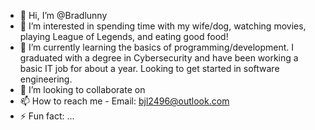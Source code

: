 - 👋 Hi, I’m @Bradlunny
- 👀 I’m interested in spending time with my wife/dog, watching movies, playing League of Legends, and eating good food!
- 🌱 I’m currently learning the basics of programming/development. I graduated with a degree in Cybersecurity and have been working a basic IT job for about a year. Looking to get started in software engineering. 
- 💞️ I’m looking to collaborate on 
- 📫 How to reach me - Email: bjl2496@outlook.com
- ⚡ Fun fact: ...

<!---
Bradlunny16/Bradlunny16 is a ✨ special ✨ repository because its `README.md` (this file) appears on your GitHub profile.
You can click the Preview link to take a look at your changes.
--->
